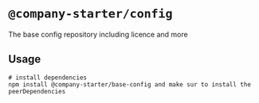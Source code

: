 # `@company-starter/config`

The base config repository including licence and more

## Usage

```
# install dependencies
npm install @company-starter/base-config and make sur to install the peerDependencies
```
